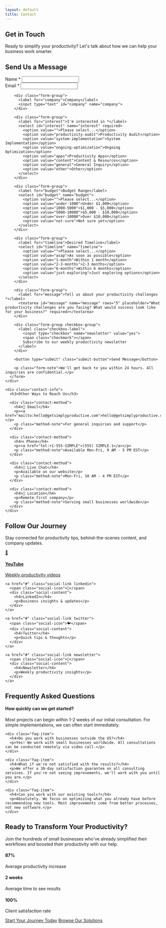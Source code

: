 ```yaml
---
layout: default
title: Contact
---
```


<!-- Contact Hero -->
<section class="contact-hero">
  <h1>Get in Touch</h1>
  <p class="contact-subtitle">Ready to simplify your productivity? Let's talk about how we can help your business work smarter.</p>
</section>

<!-- Contact Form Section -->
<section class="contact-form-section" id="contact-form">
  <div class="contact-container">
    <div class="contact-form-wrapper">
      <h2>Send Us a Message</h2>
      <form class="contact-form" action="#" method="POST" netlify>
        <div class="form-row">
          <div class="form-group">
            <label for="name">Name *</label>
            <input type="text" id="name" name="name" required>
          </div>
          <div class="form-group">
            <label for="email">Email *</label>
            <input type="email" id="email" name="email" required>
          </div>
        </div>
        
        <div class="form-group">
          <label for="company">Company</label>
          <input type="text" id="company" name="company">
        </div>
        
        <div class="form-group">
          <label for="interest">I'm interested in *</label>
          <select id="interest" name="interest" required>
            <option value="">Please select...</option>
            <option value="productivity-audit">Productivity Audit</option>
            <option value="system-implementation">System Implementation</option>
            <option value="ongoing-optimization">Ongoing Optimization</option>
            <option value="apps">Productivity Apps</option>
            <option value="content">Content & Resources</option>
            <option value="general">General Inquiry</option>
            <option value="other">Other</option>
          </select>
        </div>
        
        <div class="form-group">
          <label for="budget">Budget Range</label>
          <select id="budget" name="budget">
            <option value="">Please select...</option>
            <option value="under-1000">Under $1,000</option>
            <option value="1000-5000">$1,000 - $5,000</option>
            <option value="5000-10000">$5,000 - $10,000</option>
            <option value="over-10000">Over $10,000</option>
            <option value="not-sure">Not sure yet</option>
          </select>
        </div>
        
        <div class="form-group">
          <label for="timeline">Desired Timeline</label>
          <select id="timeline" name="timeline">
            <option value="">Please select...</option>
            <option value="asap">As soon as possible</option>
            <option value="1-month">Within 1 month</option>
            <option value="2-3-months">2-3 months</option>
            <option value="6-months">Within 6 months</option>
            <option value="just-exploring">Just exploring options</option>
          </select>
        </div>
        
        <div class="form-group">
          <label for="message">Tell us about your productivity challenges *</label>
          <textarea id="message" name="message" rows="5" placeholder="What productivity challenges are you facing? What would success look like for your business?" required></textarea>
        </div>
        
        <div class="form-group checkbox-group">
          <label class="checkbox-label">
            <input type="checkbox" name="newsletter" value="yes">
            <span class="checkmark"></span>
            Subscribe to our weekly productivity newsletter
          </label>
        </div>
        
        <button type="submit" class="submit-button">Send Message</button>
        
        <p class="form-note">We'll get back to you within 24 hours. All inquiries are confidential.</p>
      </form>
    </div>
    
    <div class="contact-info">
      <h3>Other Ways to Reach Us</h3>
      
      <div class="contact-method">
        <h4>📧 Email</h4>
        <p><a href="mailto:hello@getsimplyproductive.com">hello@getsimplyproductive.com</a></p>
        <p class="method-note">For general inquiries and support</p>
      </div>
      
      <div class="contact-method">
        <h4>📞 Phone</h4>
        <p><a href="tel:+1-555-SIMPLE">(555) SIMPLE-1</a></p>
        <p class="method-note">Available Mon-Fri, 9 AM - 5 PM EST</p>
      </div>
      
      <div class="contact-method">
        <h4>💬 Live Chat</h4>
        <p>Available on our website</p>
        <p class="method-note">Mon-Fri, 10 AM - 4 PM EST</p>
      </div>
      
      <div class="contact-method">
        <h4>📍 Location</h4>
        <p>Remote-first company</p>
        <p class="method-note">Serving small businesses worldwide</p>
      </div>
    </div>
  </div>
</section>

<!-- Social Links Section -->
<section class="social-section">
  <h2>Follow Our Journey</h2>
  <p>Stay connected for productivity tips, behind-the-scenes content, and company updates.</p>
  
  <div class="social-links">
    <a href="#" class="social-link youtube">
      <span class="social-icon">🎥</span>
      <div class="social-content">
        <h4>YouTube</h4>
        <p>Weekly productivity videos</p>
      </div>
    </a>
    
    <a href="#" class="social-link linkedin">
      <span class="social-icon">💼</span>
      <div class="social-content">
        <h4>LinkedIn</h4>
        <p>Business insights & updates</p>
      </div>
    </a>
    
    <a href="#" class="social-link twitter">
      <span class="social-icon">🐦</span>
      <div class="social-content">
        <h4>Twitter</h4>
        <p>Quick tips & thoughts</p>
      </div>
    </a>
    
    <a href="#" class="social-link newsletter">
      <span class="social-icon">📧</span>
      <div class="social-content">
        <h4>Newsletter</h4>
        <p>Weekly productivity insights</p>
      </div>
    </a>
  </div>
</section>

<!-- FAQ Section -->
<section class="faq-section">
  <h2>Frequently Asked Questions</h2>
  
  <div class="faq-grid">
    <div class="faq-item">
      <h4>How quickly can we get started?</h4>
      <p>Most projects can begin within 1-2 weeks of our initial consultation. For simple implementations, we can often start immediately.</p>
    </div>
    
    <div class="faq-item">
      <h4>Do you work with businesses outside the US?</h4>
      <p>Yes! We work with small businesses worldwide. All consultations can be conducted remotely via video call.</p>
    </div>
    
    <div class="faq-item">
      <h4>What if we're not satisfied with the results?</h4>
      <p>We offer a 30-day satisfaction guarantee on all consulting services. If you're not seeing improvements, we'll work with you until you are.</p>
    </div>
    
    <div class="faq-item">
      <h4>Can you work with our existing tools?</h4>
      <p>Absolutely. We focus on optimizing what you already have before recommending new tools. Most improvements come from better processes, not new software.</p>
    </div>
  </div>
</section>

<!-- Contact CTA -->
<section class="contact-cta">
  <h2>Ready to Transform Your Productivity?</h2>
  <p>Join the hundreds of small businesses who've already simplified their workflows and boosted their productivity with our help.</p>
  <div class="cta-stats">
    <div class="cta-stat">
      <h4>87%</h4>
      <p>Average productivity increase</p>
    </div>
    <div class="cta-stat">
      <h4>2 weeks</h4>
      <p>Average time to see results</p>
    </div>
    <div class="cta-stat">
      <h4>100%</h4>
      <p>Client satisfaction rate</p>
    </div>
  </div>
  <div class="button-container">
    <a href="#contact-form" class="button-link primary">Start Your Journey Today</a>
    <a href="/products" class="button-link secondary">Browse Our Solutions</a>
  </div>
</section>